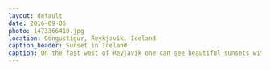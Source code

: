 ```yaml
---
layout: default
date: 2016-09-06
photo: 1473366410.jpg
location: Göngustígur, Reykjavík, Iceland
caption_header: Sunset in Iceland
caption: On the fast west of Reyjavik one can see beautiful sunsets with burning clouds and crazy colors. That picture has been taken on my first evening on this island.
---
```


